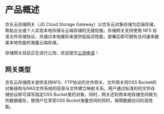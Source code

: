 # 产品概述

京东云存储网关（JD Cloud Storage Gateway）以京东云对象存储为后端存储，帮助企业或个人实现本地存储与云端存储的无缝衔接。存储网关支持使用 NFS 标准文件存储协议，并通过本地缓存来提供低延迟性能，部署后即可拥有访问速率媲美本地性能的海量云端存储。

存储网关目前正在进行公测，欢迎提交[公测申请](https://www.jdcloud.com/cn/public/testApply/storagegateway)！

## 网关类型

京东云存储网关提供支持NFS、FTP协议的文件网关。文件网关将OSS Bucket的对象结构与NAS文件系统的目录与文件建立映射关系。用户通过标准的的文件存储协议即可读写指定OSS Bucket里的对象。同时，网关还利用本地存储空间做为热数据缓存，使用户在享受OSS Bucket海量空间的同时，保障数据访问的高性能。
